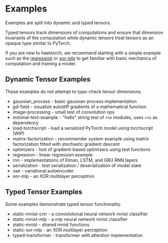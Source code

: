 # Examples

Examples are split into dynamic and typed tensors. 

Typed tensors track dimensions of computations and ensure that 
dimension invariants of the computation while dynamic tensors
treat tensors as an opaque type similar to PyTorch.

If you are new to hasktorch, we recommend starting with a
simple example such as the [regression](regression)
or [xor-mlp](xor-mlp) to get familiar with basic
mechanics of computation and training a model.

## Dynamic Tensor Examples

These examples do not attempt to type-check tensor dimensions.

- gaussian_process - basic gaussian process implementation
- gd-field - visualize autodiff gradients of a mathematical function
- image-processing - small test of convolution ops
- minimal-text-example - "hello" string test of `rnn` modules, uses `rnn` as dependency
- load-torchscript - load a serialized PyTorch model using torchscript (WIP)
- matrix-factorization - recommender system example using matrix factorization fitted with stochastic gradient descent
- optimizers - test of gradient-based optimizers using test functions
- regression - linear regression example
- rnn - implementations of Elman, LSTM, and GRU RNN layers
- serialization - test serialization / deserialization of model state
- vae - variational autoencoder
- xor-mlp - an XOR multilayer perceptron

## Typed Tensor Examples

Some examples demonstrate typed tensor functionality. 

- static-mnist-cnn - a convolutional neural network mnist classifier
- static-mnist-mlp - a mlp neural network mnist classifier
- static-mnist - shared mnist functions
- static-xor-mlp - an XOR multilayer perceptron
- typed-transformer - transformer with attention implementation
